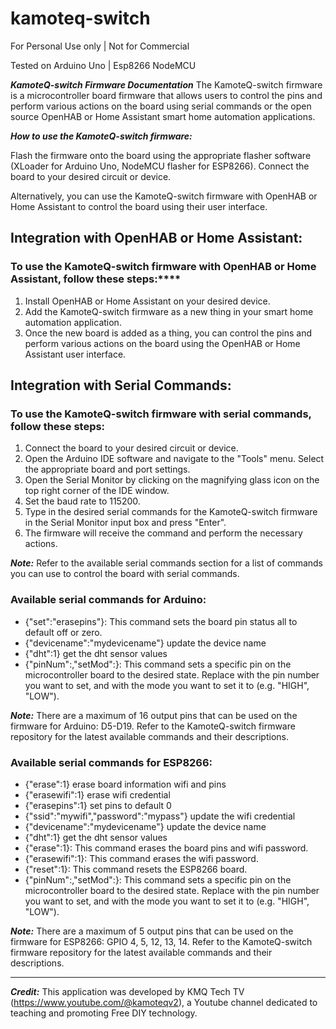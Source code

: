 # kamoteq-switch
For Personal Use only | Not for Commercial

Tested on Arduino Uno | Esp8266 NodeMCU

***KamoteQ-switch Firmware Documentation***
The KamoteQ-switch firmware is a microcontroller board firmware that allows users to control the pins and perform various actions on the board using serial commands or the open source OpenHAB or Home Assistant smart home automation applications.

***How to use the KamoteQ-switch firmware:***

Flash the firmware onto the board using the appropriate flasher software (XLoader for Arduino Uno, NodeMCU flasher for ESP8266).
Connect the board to your desired circuit or device.


Alternatively, you can use the KamoteQ-switch firmware with OpenHAB or Home Assistant to control the board using their user interface.

## Integration with OpenHAB or Home Assistant:
### To use the KamoteQ-switch firmware with OpenHAB or Home Assistant, follow these steps:****

1. Install OpenHAB or Home Assistant on your desired device.
2. Add the KamoteQ-switch firmware as a new thing in your smart home automation application.
3. Once the new board is added as a thing, you can control the pins and perform various actions on the board using the OpenHAB or Home Assistant user interface.

## Integration with Serial Commands:
### To use the KamoteQ-switch firmware with serial commands, follow these steps:

1. Connect the board to your desired circuit or device.
2. Open the Arduino IDE software and navigate to the "Tools" menu. Select the appropriate board and port settings.
3. Open the Serial Monitor by clicking on the magnifying glass icon on the top right corner of the IDE window.
4. Set the baud rate to 115200.
5. Type in the desired serial commands for the KamoteQ-switch firmware in the Serial Monitor input box and press "Enter".
6. The firmware will receive the command and perform the necessary actions.

***Note:*** Refer to the available serial commands section for a list of commands you can use to control the board with serial commands.


### Available serial commands for Arduino:

- {"set":"erasepins"}: This command sets the board pin status all to default off or zero.
- {"devicename":"mydevicename"} update the device name
- {"dht":1} get the dht sensor values
- {"pinNum":<pinNumber>,"setMod":<pinMode>}: This command sets a specific pin on the microcontroller board to the desired state. Replace <pinNumber> with the pin number you want to set, and <pinMode> with the mode you want to set it to (e.g. "HIGH", "LOW").

***Note:*** There are a maximum of 16 output pins that can be used on the firmware for Arduino: D5-D19. Refer to the KamoteQ-switch firmware repository for the latest available commands and their descriptions.

### Available serial commands for ESP8266:

- {"erase":1} erase board information wifi and pins
- {"erasewifi":1} erase wifi credential
- {"erasepins":1} set pins to default 0
- {"ssid":"mywifi","password":"mypass"} update the wifi credential
- {"devicename":"mydevicename"} update the device name
- {"dht":1} get the dht sensor values
- {"erase":1}: This command erases the board pins and wifi password.
- {"erasewifi":1}: This command erases the wifi password.
- {"reset":1}: This command resets the ESP8266 board.
- {"pinNum":<pinNumber>,"setMod":<pinMode>}: This command sets a specific pin on the microcontroller board to the desired state. Replace <pinNumber> with the pin number you want to set, and <pinMode> with the mode you want to set it to (e.g. "HIGH", "LOW").

***Note:*** There are a maximum of 5 output pins that can be used on the firmware for ESP8266: GPIO 4, 5, 12, 13, 14. Refer to the KamoteQ-switch firmware repository for the latest available commands and their descriptions.
  
-------

***Credit:*** This application was developed by KMQ Tech TV (https://www.youtube.com/@kamoteqv2), a Youtube channel dedicated to teaching and promoting Free DIY technology.
